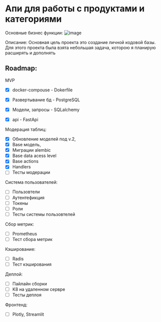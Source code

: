 # Апи для работы с продуктами и категориями

Оcновные бизнес функции:
![image](https://user-images.githubusercontent.com/40138357/199266070-225d8a3b-d2b5-45ec-a483-8ff4203b583a.png)

Описание:
Основная цель проекта это создание личной кодовой базы. Для этого проекта была взята небольшая задача, которою я планирую расширять и дополнять

## Roadmap:

MVP
- [x] docker-compouse - Dokerfile 
- [x] Развертывание бд - PostgreSQL 
- [x] Модели, запросы -  SQLalchemy 
- [x] api - FastApi


Модерация таблиц:
- [x] Обновление моделей под v.2, 
- [x] Base модель, 
- [x] Миграции alembic
- [X] Base data acess level
- [X] Base actions
- [X] Handlers
- [ ] Тесты модерации

Система пользователей:
- [ ] Пользовтели
- [ ] Аутентефикция
- [ ] Токены
- [ ] Роли 
- [ ] Тесты системы пользовтелей

Сбор метрик:
- [ ] Prometheus
- [ ] Тест сбора метрик

Кэширование:
- [ ] Radis
- [ ] Тест кэширования

Деплой:
 - [ ] Пайлайн сборки
 - [ ] K8 на удаленном сервре
 - [ ] Тесты деплоя

Фронтенд:
 - [ ] Plotly, Streamlit
